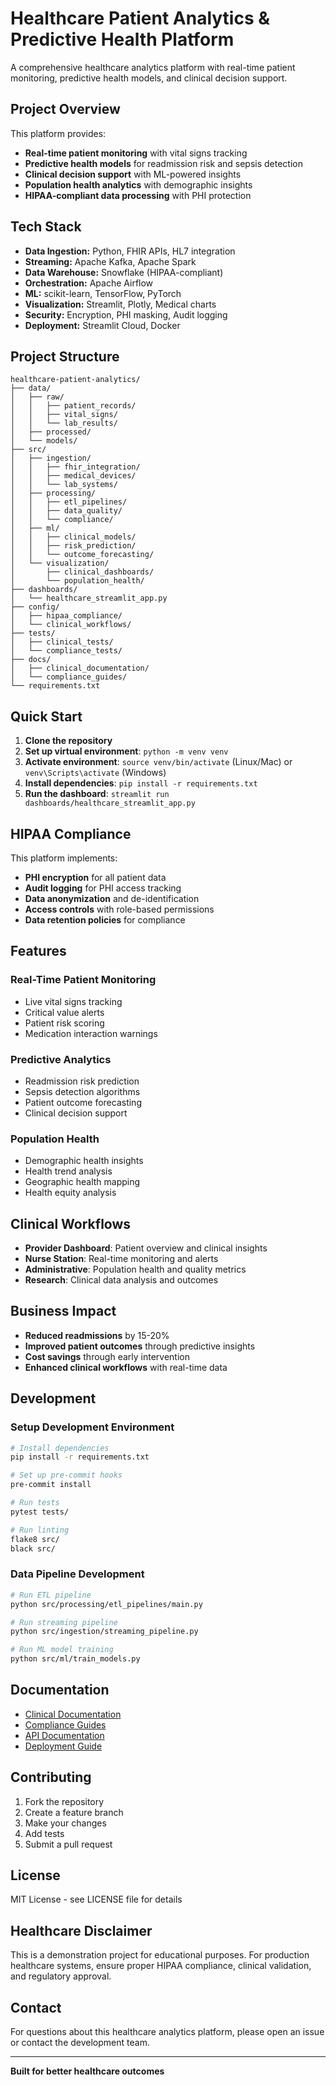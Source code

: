 # Healthcare Patient Analytics & Predictive Health Platform

A comprehensive healthcare analytics platform with real-time patient monitoring, predictive health models, and clinical decision support.

## Project Overview

This platform provides:
- **Real-time patient monitoring** with vital signs tracking
- **Predictive health models** for readmission risk and sepsis detection
- **Clinical decision support** with ML-powered insights
- **Population health analytics** with demographic insights
- **HIPAA-compliant data processing** with PHI protection

## Tech Stack

- **Data Ingestion:** Python, FHIR APIs, HL7 integration
- **Streaming:** Apache Kafka, Apache Spark
- **Data Warehouse:** Snowflake (HIPAA-compliant)
- **Orchestration:** Apache Airflow
- **ML:** scikit-learn, TensorFlow, PyTorch
- **Visualization:** Streamlit, Plotly, Medical charts
- **Security:** Encryption, PHI masking, Audit logging
- **Deployment:** Streamlit Cloud, Docker

## Project Structure

```
healthcare-patient-analytics/
├── data/
│   ├── raw/
│   │   ├── patient_records/
│   │   ├── vital_signs/
│   │   └── lab_results/
│   ├── processed/
│   └── models/
├── src/
│   ├── ingestion/
│   │   ├── fhir_integration/
│   │   ├── medical_devices/
│   │   └── lab_systems/
│   ├── processing/
│   │   ├── etl_pipelines/
│   │   ├── data_quality/
│   │   └── compliance/
│   ├── ml/
│   │   ├── clinical_models/
│   │   ├── risk_prediction/
│   │   └── outcome_forecasting/
│   └── visualization/
│       ├── clinical_dashboards/
│       └── population_health/
├── dashboards/
│   └── healthcare_streamlit_app.py
├── config/
│   ├── hipaa_compliance/
│   └── clinical_workflows/
├── tests/
│   ├── clinical_tests/
│   └── compliance_tests/
├── docs/
│   ├── clinical_documentation/
│   └── compliance_guides/
└── requirements.txt
```

## Quick Start

1. **Clone the repository**
2. **Set up virtual environment**: `python -m venv venv`
3. **Activate environment**: `source venv/bin/activate` (Linux/Mac) or `venv\Scripts\activate` (Windows)
4. **Install dependencies**: `pip install -r requirements.txt`
5. **Run the dashboard**: `streamlit run dashboards/healthcare_streamlit_app.py`

## HIPAA Compliance

This platform implements:
- **PHI encryption** for all patient data
- **Audit logging** for PHI access tracking
- **Data anonymization** and de-identification
- **Access controls** with role-based permissions
- **Data retention policies** for compliance

## Features

### Real-Time Patient Monitoring
- Live vital signs tracking
- Critical value alerts
- Patient risk scoring
- Medication interaction warnings

### Predictive Analytics
- Readmission risk prediction
- Sepsis detection algorithms
- Patient outcome forecasting
- Clinical decision support

### Population Health
- Demographic health insights
- Health trend analysis
- Geographic health mapping
- Health equity analysis

## Clinical Workflows

- **Provider Dashboard**: Patient overview and clinical insights
- **Nurse Station**: Real-time monitoring and alerts
- **Administrative**: Population health and quality metrics
- **Research**: Clinical data analysis and outcomes

## Business Impact

- **Reduced readmissions** by 15-20%
- **Improved patient outcomes** through predictive insights
- **Cost savings** through early intervention
- **Enhanced clinical workflows** with real-time data

## Development

### Setup Development Environment
```bash
# Install dependencies
pip install -r requirements.txt

# Set up pre-commit hooks
pre-commit install

# Run tests
pytest tests/

# Run linting
flake8 src/
black src/
```

### Data Pipeline Development
```bash
# Run ETL pipeline
python src/processing/etl_pipelines/main.py

# Run streaming pipeline
python src/ingestion/streaming_pipeline.py

# Run ML model training
python src/ml/train_models.py
```

## Documentation

- [Clinical Documentation](docs/clinical_documentation/)
- [Compliance Guides](docs/compliance_guides/)
- [API Documentation](docs/api/)
- [Deployment Guide](docs/deployment/)

## Contributing

1. Fork the repository
2. Create a feature branch
3. Make your changes
4. Add tests
5. Submit a pull request

## License

MIT License - see LICENSE file for details

## Healthcare Disclaimer

This is a demonstration project for educational purposes. For production healthcare systems, ensure proper HIPAA compliance, clinical validation, and regulatory approval.

## Contact

For questions about this healthcare analytics platform, please open an issue or contact the development team.

---

**Built for better healthcare outcomes**
